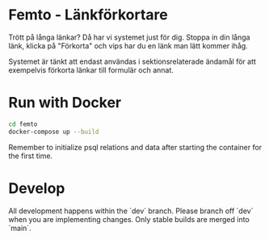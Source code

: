 # Femto - Länkförkortare

Trött på långa länkar? Då har vi systemet just för dig. Stoppa in din långa länk, klicka på "Förkorta" och vips har du en länk man lätt kommer ihåg.

Systemet är tänkt att endast användas i sektionsrelaterade ändamål för att exempelvis förkorta länkar till formulär och annat.

# Run with Docker

```bash
cd femto
docker-compose up --build
```

Remember to initialize psql relations and data after starting the container for the first time.

# Develop

All development happens within the ´dev´ branch. Please branch off ´dev´ when you are implementing changes. Only stable builds are merged into ´main´.
